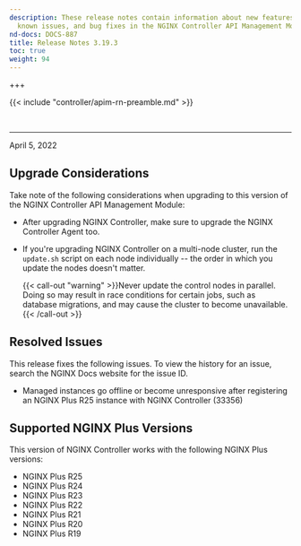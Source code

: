```yaml
---
description: These release notes contain information about new features, improvements,
  known issues, and bug fixes in the NGINX Controller API Management Module.
nd-docs: DOCS-887
title: Release Notes 3.19.3
toc: true
weight: 94
---
```


+++

{{< include "controller/apim-rn-preamble.md" >}}

&nbsp;

---

April 5, 2022

## Upgrade Considerations

Take note of the following considerations when upgrading to this version of the NGINX Controller API Management Module:

- After upgrading NGINX Controller, make sure to upgrade the NGINX Controller Agent too.

- If you're upgrading NGINX Controller on a multi-node cluster, run the `update.sh` script on each node individually -- the order in which you update the nodes doesn't matter.

  {{< call-out "warning" >}}Never update the control nodes in parallel. Doing so may result in race conditions for certain jobs, such as database migrations, and may cause the cluster to become unavailable.{{< /call-out >}}

## Resolved Issues

This release fixes the following issues. To view the history for an issue, search the NGINX Docs website for the issue ID.

- Managed instances go offline or become unresponsive after registering an NGINX Plus R25 instance with NGINX Controller (33356)

## Supported NGINX Plus Versions

This version of NGINX Controller works with the following NGINX Plus versions:

- NGINX Plus R25
- NGINX Plus R24
- NGINX Plus R23
- NGINX Plus R22
- NGINX Plus R21
- NGINX Plus R20
- NGINX Plus R19
